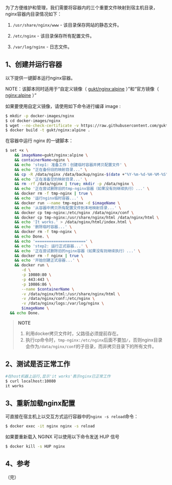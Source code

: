 为了方便维护和管理，我们需要将容器内的三个重要文件映射到宿主机目录，nginx容器内目录情况如下：

1. `/usr/share/nginx/www` - 该目录保存网站的静态文件。

2. `/etc/nginx` - 该目录保存所有配置文件。

3. `/var/log/nginx` - 日志文件。

     

## 1、创建并运行容器

以下提供一键脚本运行nginx容器。

NOTE：该脚本同时适用于“自定义镜像（ [gukt/nginx:alpine](https://github.com/gukt/docker-images/blob/master/nginx/alpine/Dockerfile) ）”和“官方镜像（ [nginx:alpine](https://hub.docker.com/layers/nginx/library/nginx/alpine/images/sha256-833d1e074ee086184af1bae1c4cc68aa26ce518588001f84c33164f7a66274b4?context=explore) ）”

如果要使用自定义镜像，请使用如下命令进行编译 image :

```sh
$ mkdir -p docker-images/nginx
$ cd docker-images/nginx
$ wget --no-check-certificate -v https://raw.githubusercontent.com/gukt/docker-images/master/nginx/alpine/Dockerfile
$ docker build -t gukt/nginx:alpine .
```

在容器中运行 nginx 的一键脚本：

```bash
$ set +x \
	&& imageName=gukt/nginx:alpine \
	&& containerName=nginx \
	&& echo 'step1: 准备工作：创建临时容器并拷贝配置文件' \
	&& echo "正在备份旧的映射目录..." \
	&& cp -R /data/nginx /data/backup/nginx-$(date +"%Y-%m-%d-%H-%M-%S" ) | true \
	&& echo '正在准备空的映射目录...' \
	&& rm -rf /data/nginx | true; mkdir -p /data/nginx \
	&& echo '正在尝试删除旧的tmp-nginx容器（如果没有则继续执行）...' \
	&& docker rm -f tmp-nginx | true \
	&& echo '运行nginx临时容器...' \
	&& docker run --name tmp-nginx -d $imageName \
	&& echo '从容器中拷贝所有配置文件到本地映射目录...' \
	&& docker cp tmp-nginx:/etc/nginx /data/nginx/conf \
	&& docker cp tmp-nginx:/usr/share/nginx/html /data/nginx/html \
	&& echo 'It works.' > /data/nginx/html/index.html \
	&& echo '删除临时容器...' \
	&& docker rm -f tmp-nginx \
	&& echo Done. \
	&& echo '======================' \
	&& echo 'step2: 运行正式容器...' \
	&& echo '正在尝试删除旧的nginx容器（如果没有则继续执行）...' \
	&& docker rm -f nginx | true \
	&& echo '开始创建正式容器...' \
	&& docker run \
       -d \
       -p 10080:80 \
       -p 443:443 \
       -p 10086:86 \
       --name $containerName \
       -v /data/nginx/html:/usr/share/nginx/html \
       -v /data/nginx/conf:/etc/nginx \
       -v /data/nginx/logs:/var/log/nginx \
       $imageName \
  && echo Done.
```

> **NOTE**
>
> 1. 利用docker拷贝文件时，父路径必须提前存在。
> 2. 执行cp命令时，`tmp-nginx:/etc/nginx`后面不要加`/`，否则nginx目录会作为`/data/nginx/conf`的子目录，而非拷贝目录下的所有文件。



## 2、测试是否正常工作

```sh
#在host机器上运行,显示'it works'表示nginx已正常工作
$ curl localhost:10080
it works
```



## 3、重新加载nginx配置

可直接在宿主机上以交互方式运行容器中的`nginx -s reload`命令：

```sh
$ docker exec -it nginx nginx -s reload
```

如果要重新载入 NGINX 可以使用以下命令发送 HUP 信号

```sh
$ docker kill -s HUP nginx
```



## 4、参考

[^1]:https://github.com/gukt/docker-images/blob/master/nginx/alpine/Dockerfile 



（完）